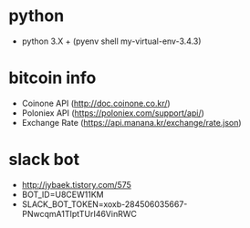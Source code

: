 
# python 
- python 3.X + (pyenv shell my-virtual-env-3.4.3)

# bitcoin info
- Coinone API (http://doc.coinone.co.kr/)
- Poloniex API (https://poloniex.com/support/api/)
- Exchange Rate (https://api.manana.kr/exchange/rate.json)

# slack bot
- http://jybaek.tistory.com/575
- BOT_ID=U8CEW11KM
- SLACK_BOT_TOKEN=xoxb-284506035667-PNwcqmA1TIptTUrI46VinRWC